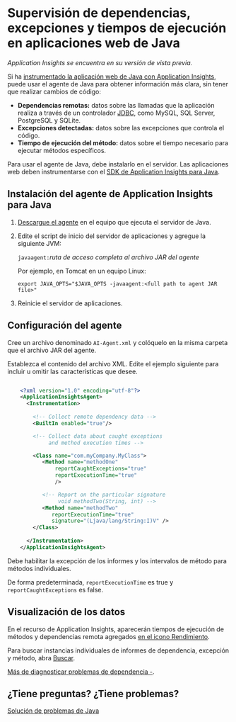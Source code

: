 <properties 
	pageTitle="Supervisión de dependencias, excepciones y tiempos de ejecución en aplicaciones web de Java" 
	description="Supervisión extendida de sitios web de Java con Application Insights" 
	services="application-insights" 
    documentationCenter="java"
	authors="alancameronwills" 
	manager="douge"/>

<tags 
	ms.service="application-insights" 
	ms.workload="tbd" 
	ms.tgt_pltfrm="ibiza" 
	ms.devlang="na" 
	ms.topic="article" 
	ms.date="07/14/2015" 
	ms.author="awills"/>
 
# Supervisión de dependencias, excepciones y tiempos de ejecución en aplicaciones web de Java

*Application Insights se encuentra en su versión de vista previa.*

Si ha [instrumentado la aplicación web de Java con Application Insights][java], puede usar el agente de Java para obtener información más clara, sin tener que realizar cambios de código:

* **Dependencias remotas:** datos sobre las llamadas que la aplicación realiza a través de un controlador [JDBC](http://docs.oracle.com/javase/7/docs/technotes/guides/jdbc/), como MySQL, SQL Server, PostgreSQL y SQLite.
* **Excepciones detectadas:** datos sobre las excepciones que controla el código.
* **Tiempo de ejecución del método:** datos sobre el tiempo necesario para ejecutar métodos específicos.

Para usar el agente de Java, debe instalarlo en el servidor. Las aplicaciones web deben instrumentarse con el [SDK de Application Insights para Java][java].

## Instalación del agente de Application Insights para Java

1. [Descargue el agente](http://go.microsoft.com/fwlink/?LinkId=618633) en el equipo que ejecuta el servidor de Java.
2. Edite el script de inicio del servidor de aplicaciones y agregue la siguiente JVM:

    `javaagent:`*ruta de acceso completa al archivo JAR del agente*

    Por ejemplo, en Tomcat en un equipo Linux:

    `export JAVA_OPTS="$JAVA_OPTS -javaagent:<full path to agent JAR file>"`


3. Reinicie el servidor de aplicaciones.

## Configuración del agente

Cree un archivo denominado `AI-Agent.xml` y colóquelo en la misma carpeta que el archivo JAR del agente.

Establezca el contenido del archivo XML. Edite el ejemplo siguiente para incluir u omitir las características que desee.

```XML

    <?xml version="1.0" encoding="utf-8"?>
    <ApplicationInsightsAgent>
      <Instrumentation>
        
        <!-- Collect remote dependency data -->
        <BuiltIn enabled="true"/>

        <!-- Collect data about caught exceptions 
             and method execution times -->

        <Class name="com.myCompany.MyClass">
           <Method name="methodOne" 
               reportCaughtExceptions="true"
               reportExecutionTime="true"
               />

           <!-- Report on the particular signature
                void methodTwo(String, int) -->
           <Method name="methodTwo"
              reportExecutionTime="true"
              signature="(Ljava/lang/String:I)V" />
        </Class>
        
      </Instrumentation>
    </ApplicationInsightsAgent>

```

Debe habilitar la excepción de los informes y los intervalos de método para métodos individuales.

De forma predeterminada, `reportExecutionTime` es true y `reportCaughtExceptions` es false.

## Visualización de los datos

En el recurso de Application Insights, aparecerán tiempos de ejecución de métodos y dependencias remota agregados [en el icono Rendimiento][metrics].

Para buscar instancias individuales de informes de dependencia, excepción y método, abra [Buscar][diagnostic].

[Más de diagnosticar problemas de dependencia -](app-insights-dependencies.md#diagnosis).

## ¿Tiene preguntas? ¿Tiene problemas?

[Solución de problemas de Java](app-insights-java-troubleshoot.md)



<!--Link references-->

[api]: app-insights-api-custom-events-metrics.md
[apiexceptions]: app-insights-api-custom-events-metrics.md#track-exception
[availability]: app-insights-monitor-web-app-availability.md
[diagnostic]: app-insights-diagnostic-search.md
[eclipse]: app-insights-java-eclipse.md
[java]: app-insights-java-get-started.md
[javalogs]: app-insights-java-trace-logs.md
[metrics]: app-insights-metrics-explorer.md
[usage]: app-insights-web-track-usage.md

 

<!---HONumber=August15_HO6-->